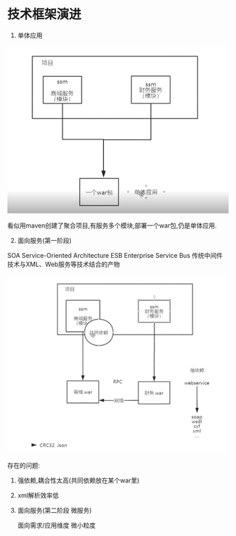 # 技术框架演进

1. 单体应用

![image-20220819084252242](assets/image-20220819084252242.png)

看似用maven创建了聚合项目,有服务多个模块,部署一个war包,仍是单体应用.



2. 面向服务(第一阶段)

SOA Service-Oriented Architecture
ESB Enterprise Service Bus 传统中间件技术与XML、Web服务等技术结合的产物

![image-20220819085149419](assets/image-20220819085149419.png)

存在的问题: 

1. 强依赖,耦合性太高(共同依赖放在某个war里)
2. xml解析效率低



3. 面向服务(第二阶段 微服务)

   面向需求/应用维度 微小粒度